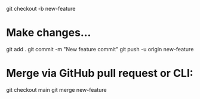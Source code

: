 git checkout -b new-feature

# Make changes...

git add .
git commit -m "New feature commit"
git push -u origin new-feature

# Merge via GitHub pull request or CLI:

git checkout main
git merge new-feature
